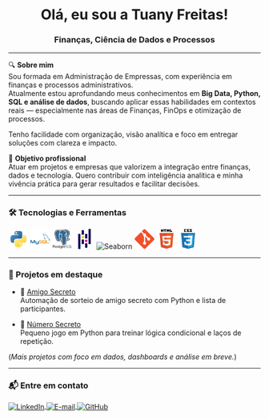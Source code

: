 <h1 align="center">Olá, eu sou a Tuany Freitas! </h1>
<h3 align="center">Finanças, Ciência de Dados e Processos</h3>

---

🔍 **Sobre mim**  
Sou formada em Administração de Empressas, com experiência em finanças e processos administrativos.  
Atualmente estou aprofundando meus conhecimentos em **Big Data, Python, SQL e análise de dados**, buscando aplicar essas habilidades em contextos reais — especialmente nas áreas de Finanças, FinOps e otimização de processos.

Tenho facilidade com organização, visão analítica e foco em entregar soluções com clareza e impacto.

🎯 **Objetivo profissional**  
Atuar em projetos e empresas que valorizem a integração entre finanças, dados e tecnologia. Quero contribuir com inteligência analítica e minha vivência prática para gerar resultados e facilitar decisões.

---

### 🛠️ Tecnologias e Ferramentas

<p align="left">
  <img src="https://raw.githubusercontent.com/devicons/devicon/master/icons/python/python-original.svg" alt="Python" width="40"/>
  <img src="https://raw.githubusercontent.com/devicons/devicon/master/icons/mysql/mysql-original-wordmark.svg" alt="MySQL" width="40"/>
  <img src="https://raw.githubusercontent.com/devicons/devicon/master/icons/postgresql/postgresql-original-wordmark.svg" alt="PostgreSQL" width="40"/>
  <img src="https://raw.githubusercontent.com/devicons/devicon/master/icons/pandas/pandas-original.svg" alt="Pandas" width="40"/>
  <img src="https://seaborn.pydata.org/_images/logo-mark-lightbg.svg" alt="Seaborn" width="40"/>
  <img src="https://raw.githubusercontent.com/devicons/devicon/master/icons/git/git-original.svg" alt="Git" width="40"/>
  <img src="https://raw.githubusercontent.com/devicons/devicon/master/icons/html5/html5-original-wordmark.svg" alt="HTML" width="40"/>
  <img src="https://raw.githubusercontent.com/devicons/devicon/master/icons/css3/css3-original-wordmark.svg" alt="CSS" width="40"/>
</p>

---

### 💼 Projetos em destaque

- 🎁 [Amigo Secreto](https://github.com/tuanyfreitas/amigosecreto)  
  Automação de sorteio de amigo secreto com Python e lista de participantes.

- 🔢 [Número Secreto](https://github.com/tuanyfreitas/numerosecreto)  
  Pequeno jogo em Python para treinar lógica condicional e laços de repetição.

(*Mais projetos com foco em dados, dashboards e análise em breve.*)

---

### 📬 Entre em contato

<p align="left">
  <a href="https://linkedin.com/in/tuanyfreitas" target="blank">
    <img align="center" src="https://img.shields.io/badge/LinkedIn-blue?style=flat&logo=linkedin" alt="LinkedIn"/>
  </a>
  <a href="mailto:tuanyfreitas@email.com" target="blank">
    <img align="center" src="https://img.shields.io/badge/E--mail-ffffff?style=flat&logo=gmail&logoColor=EA4335" alt="E-mail"/>
  </a>
  <a href="https://github.com/tuanyfreitas" target="blank">
    <img align="center" src="https://img.shields.io/badge/GitHub-000?style=flat&logo=github&logoColor=white" alt="GitHub"/>
  </a>
</p>



